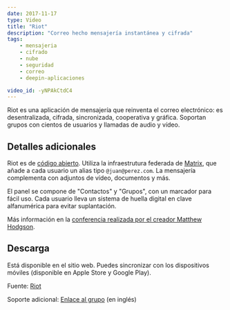 ```yaml
---
date: 2017-11-17
type: Video
title: "Riot"
description: "Correo hecho mensajería instantánea y cifrada"
tags:
    - mensajeria
    - cifrado
    - nube
    - seguridad
    - correo
    - deepin-aplicaciones

video_id: -yNPAkCtdC4
---
```


Riot es una aplicación de mensajería que reinventa el correo electrónico: es desentralizada, cifrada, sincronizada, cooperativa y gráfica. Soportan grupos con cientos de usuarios y llamadas de audio y vídeo.

## Detalles adicionales

Riot es de [código abierto](https://github.com/vector-im). Utiliza la infraestrutura federada de [Matrix](https://matrix.org/), que añade a cada usuario un alias tipo `@juan@perez.com`. La mensajería complementa con adjuntos de vídeo, documentos y más.

El panel se compone de "Contactos" y "Grupos", con un marcador para fácil uso. Cada usuario lleva un sistema de huella digital en clave alfanumérica para evitar suplantación.

Más información en la [conferencia realizada por el creador Matthew Hodgson](https://www.youtube.com/watch?v=Nu8LFVtyqKM).

## Descarga

Está disponible en el sitio web. Puedes sincronizar con los dispositivos móviles (disponible en Apple Store y Google Play).

Fuente: [Riot](http://riot.im/)

Soporte adicional: [Enlace al grupo](https://matrix.to/#/#matrix:matrix.org) (en inglés)
